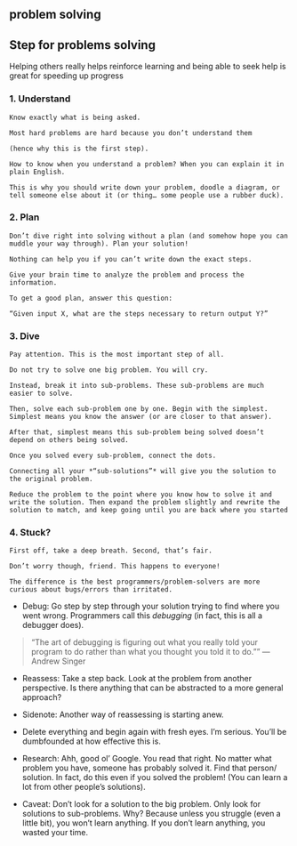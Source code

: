 ## problem solving


## Step for problems solving

Helping others really helps reinforce learning and being able to seek help is great for speeding up progress

### 1. Understand
```
Know exactly what is being asked. 

Most hard problems are hard because you don’t understand them 

(hence why this is the first step).

How to know when you understand a problem? When you can explain it in plain English.

This is why you should write down your problem, doodle a diagram, or tell someone else about it (or thing… some people use a rubber duck).
```
### 2. Plan
```
Don’t dive right into solving without a plan (and somehow hope you can muddle your way through). Plan your solution!

Nothing can help you if you can’t write down the exact steps.

Give your brain time to analyze the problem and process the information.

To get a good plan, answer this question:

“Given input X, what are the steps necessary to return output Y?”
```
### 3. Dive
```
Pay attention. This is the most important step of all.

Do not try to solve one big problem. You will cry.

Instead, break it into sub-problems. These sub-problems are much easier to solve.

Then, solve each sub-problem one by one. Begin with the simplest. Simplest means you know the answer (or are closer to that answer).

After that, simplest means this sub-problem being solved doesn’t depend on others being solved.

Once you solved every sub-problem, connect the dots.

Connecting all your *“sub-solutions”* will give you the solution to the original problem.

Reduce the problem to the point where you know how to solve it and write the solution. Then expand the problem slightly and rewrite the solution to match, and keep going until you are back where you started
```
### 4. Stuck?
```
First off, take a deep breath. Second, that’s fair.

Don’t worry though, friend. This happens to everyone!

The difference is the best programmers/problem-solvers are more curious about bugs/errors than irritated.
```
- Debug: Go step by step through your solution trying to find where you went wrong. Programmers call this *debugging* (in fact, this is all a debugger does).

> “The art of debugging is figuring out what you really told your program to do rather than what you thought you told it to do.”” — Andrew Singer

- Reassess: Take a step back. Look at the problem from another perspective. Is there anything that can be abstracted to a more general approach?

- Sidenote: Another way of reassessing is starting anew.
- Delete everything and begin again with fresh eyes. I’m serious. You’ll be dumbfounded at how effective this is.
- Research: Ahh, good ol’ Google. You read that right. No matter what problem you have, someone has probably solved it. Find that person/ solution. In fact, do this even if you solved the problem! (You can learn a lot from other people’s solutions).
- Caveat: Don’t look for a solution to the big problem. Only look for solutions to sub-problems. Why? Because unless you struggle (even a little bit), you won’t learn anything. If you don’t learn anything, you wasted your time.